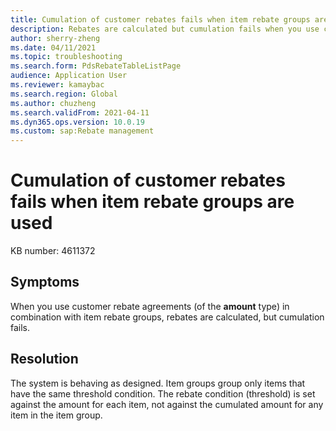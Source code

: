 ```yaml
---
title: Cumulation of customer rebates fails when item rebate groups are used
description: Rebates are calculated but cumulation fails when you use customer rebate agreements in combination with item rebate groups.
author: sherry-zheng
ms.date: 04/11/2021
ms.topic: troubleshooting
ms.search.form: PdsRebateTableListPage
audience: Application User
ms.reviewer: kamaybac
ms.search.region: Global
ms.author: chuzheng
ms.search.validFrom: 2021-04-11
ms.dyn365.ops.version: 10.0.19
ms.custom: sap:Rebate management
---
```


# Cumulation of customer rebates fails when item rebate groups are used

KB number: 4611372

## Symptoms

When you use customer rebate agreements (of the **amount** type) in combination with item rebate groups, rebates are calculated, but cumulation fails.

## Resolution

The system is behaving as designed. Item groups group only items that have the same threshold condition. The rebate condition (threshold) is set against the amount for each item, not against the cumulated amount for any item in the item group.
